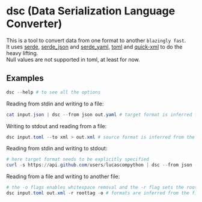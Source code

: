 # dsc (Data Serialization Language Converter)

This is a tool to convert data from one format to another `blazingly fast`.  
It uses [serde](https://crates.io/crates/serde), [serde_json](https://crates.io/crates/serde_json) and [serde_yaml](https://crates.io/crates/serde_yaml), [toml](https://crates.io/crates/toml) and [quick-xml](https://crates.io/crates/quick-xml) to do the heavy lifting.  
Null values are not supported in toml, at least for now.

## Examples

```ps1
dsc --help # to see all the options
```

Reading from stdin and writing to a file:

```ps1
cat input.json | dsc --from json out.yaml # target format is inferred from the file extension 
```

Writing to stdout and reading from a file:

```ps1
dsc input.toml --to xml > out.xml # source format is inferred from the file extension 
```

Reading from stdin and writing to stdout:

```ps1
# here target format needs to be explicitly specified
curl -s https://api.github.com/users/lucascompython | dsc --from json --to yaml | cat 
```

Reading from a file and writing to another file:

```ps1
# the -o flags enables whitespace removal and the -r flag sets the root tag for xml
dsc input.toml out.xml -r roottag -o # formats are inferred from the file extensions
```
